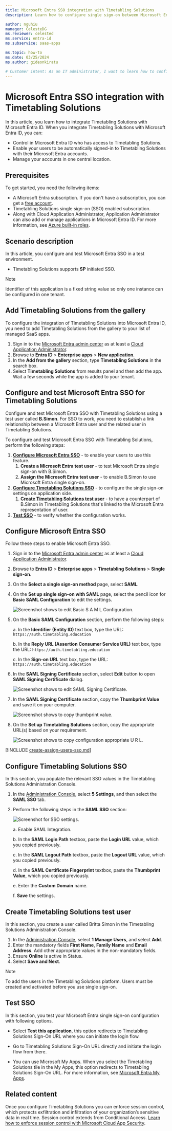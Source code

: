 ```yaml
---
title: Microsoft Entra SSO integration with Timetabling Solutions
description: Learn how to configure single sign-on between Microsoft Entra ID and Timetabling Solutions.

author: nguhiu
manager: CelesteDG
ms.reviewer: celested
ms.service: entra-id
ms.subservice: saas-apps

ms.topic: how-to
ms.date: 03/25/2024
ms.author: gideonkiratu

# Customer intent: As an IT administrator, I want to learn how to configure single sign-on between Microsoft Entra ID and Timetabling Solutions so that I can control who has access to Timetabling Solutions, enable automatic sign-in with Microsoft Entra accounts, and manage my accounts in one central location.
---
```


# Microsoft Entra SSO integration with Timetabling Solutions

In this article,  you learn how to integrate Timetabling Solutions with Microsoft Entra ID. When you integrate Timetabling Solutions with Microsoft Entra ID, you can:

* Control in Microsoft Entra ID who has access to Timetabling Solutions.
* Enable your users to be automatically signed-in to Timetabling Solutions with their Microsoft Entra accounts.
* Manage your accounts in one central location.

## Prerequisites

To get started, you need the following items:

* A Microsoft Entra subscription. If you don't have a subscription, you can get a [free account](https://azure.microsoft.com/free/).
* Timetabling Solutions single sign-on (SSO) enabled subscription.
* Along with Cloud Application Administrator, Application Administrator can also add or manage applications in Microsoft Entra ID.
For more information, see [Azure built-in roles](~/identity/role-based-access-control/permissions-reference.md).

## Scenario description

In this article,  you configure and test Microsoft Entra SSO in a test environment.

* Timetabling Solutions supports **SP** initiated SSO.

> [!NOTE]
> Identifier of this application is a fixed string value so only one instance can be configured in one tenant.

## Add Timetabling Solutions from the gallery

To configure the integration of Timetabling Solutions into Microsoft Entra ID, you need to add Timetabling Solutions from the gallery to your list of managed SaaS apps.

1. Sign in to the [Microsoft Entra admin center](https://entra.microsoft.com) as at least a [Cloud Application Administrator](~/identity/role-based-access-control/permissions-reference.md#cloud-application-administrator).
1. Browse to **Entra ID** > **Enterprise apps** > **New application**.
1. In the **Add from the gallery** section, type **Timetabling Solutions** in the search box.
1. Select **Timetabling Solutions** from results panel and then add the app. Wait a few seconds while the app is added to your tenant.

<a name='configure-and-test-azure-ad-sso-for-timetabling-solutions'></a>

## Configure and test Microsoft Entra SSO for Timetabling Solutions

Configure and test Microsoft Entra SSO with Timetabling Solutions using a test user called **B.Simon**. For SSO to work, you need to establish a link relationship between a Microsoft Entra user and the related user in Timetabling Solutions.

To configure and test Microsoft Entra SSO with Timetabling Solutions, perform the following steps:

1. **[Configure Microsoft Entra SSO](#configure-azure-ad-sso)** - to enable your users to use this feature.
    1. **Create a Microsoft Entra test user** - to test Microsoft Entra single sign-on with B.Simon.
    1. **Assign the Microsoft Entra test user** - to enable B.Simon to use Microsoft Entra single sign-on.
1. **[Configure Timetabling Solutions SSO](#configure-timetabling-solutions-sso)** - to configure the single sign-on settings on application side.
    1. **[Create Timetabling Solutions test user](#create-timetabling-solutions-test-user)** - to have a counterpart of B.Simon in Timetabling Solutions that's linked to the Microsoft Entra representation of user.
1. **[Test SSO](#test-sso)** - to verify whether the configuration works.

<a name='configure-azure-ad-sso'></a>

## Configure Microsoft Entra SSO

Follow these steps to enable Microsoft Entra SSO.

1. Sign in to the [Microsoft Entra admin center](https://entra.microsoft.com) as at least a [Cloud Application Administrator](~/identity/role-based-access-control/permissions-reference.md#cloud-application-administrator).
1. Browse to **Entra ID** > **Enterprise apps** > **Timetabling Solutions** > **Single sign-on**.
1. On the **Select a single sign-on method** page, select **SAML**.
1. On the **Set up single sign-on with SAML** page, select the pencil icon for **Basic SAML Configuration** to edit the settings.

   ![Screenshot shows to edit Basic S A M L Configuration.](common/edit-urls.png "Basic Configuration")

1. On the **Basic SAML Configuration** section, perform the following steps:

    a. In the **Identifier (Entity ID)** text box, type the URL:
     `https://auth.timetabling.education`

    b. In the **Reply URL (Assertion Consumer Service URL)** text box, type the URL:
     `https://auth.timetabling.education`
     
    c. In the **Sign-on URL** text box, type the URL:
     `https://auth.timetabling.education`

1. In the **SAML Signing Certificate** section, select **Edit** button to open **SAML Signing Certificate** dialog.

	![Screenshot shows to edit SAML Signing Certificate.](common/edit-certificate.png "Certificate")

1. In the **SAML Signing Certificate** section, copy the **Thumbprint Value** and save it on your computer.

    ![Screenshot shows to copy thumbprint value.](common/copy-thumbprint.png "Thumbprint")

1. On the **Set up Timetabling Solutions** section, copy the appropriate URL(s) based on your requirement.

	![Screenshot shows to copy configuration appropriate U R L.](common/copy-configuration-urls.png "Metadata")

<a name='create-an-azure-ad-test-user'></a>

[!INCLUDE [create-assign-users-sso.md](~/identity/saas-apps/includes/create-assign-users-sso.md)]

## Configure Timetabling Solutions SSO

In this section, you populate the relevant SSO values in the Timetabling Solutions Administration Console.

1. In the [Administration Console](https://admin.timetabling.education/), select **5 Settings**, and then select the **SAML SSO** tab.
1. Perform the following steps in the **SAML SSO** section:
 
    ![Screenshot for SSO settings.](./media/timetabling-solutions-tutorial/timetabling-configuration.png)

    a. Enable SAML Integration.

    b. In the **SAML Login Path** textbox, paste the **Login URL** value, which you copied previously.

    c. In the **SAML Logout Path** textbox, paste the **Logout URL** value, which you copied previously.

    d. In the **SAML Certificate Fingerprint** textbox, paste the **Thumbprint Value**, which you copied previously.

    e. Enter the **Custom Domain** name.
    
    f. **Save** the settings. 


## Create Timetabling Solutions test user

In this section, you create a user called Britta Simon in the Timetabling Solutions Administration Console. 

1. In the [Administration Console](https://admin.timetabling.education/), select **1 Manage Users**, and select **Add**.
2. Enter the mandatory fields **First Name**, **Family Name** and **Email Address**. Add other appropriate values in the non-mandatory fields.
3. Ensure **Online** is active in Status.
4. Select **Save and Next**.


> [!NOTE]
> To add the users in the Timetabling Solutions platform. Users must be created and activated before you use single sign-on.

## Test SSO 

In this section, you test your Microsoft Entra single sign-on configuration with following options. 

* Select **Test this application**, this option redirects to Timetabling Solutions Sign-On URL where you can initiate the login flow. 

* Go to Timetabling Solutions Sign-On URL directly and initiate the login flow from there.

* You can use Microsoft My Apps. When you select the Timetabling Solutions tile in the My Apps, this option redirects to Timetabling Solutions Sign-On URL. For more information, see [Microsoft Entra My Apps](/azure/active-directory/manage-apps/end-user-experiences#azure-ad-my-apps).

## Related content

Once you configure Timetabling Solutions you can enforce session control, which protects exfiltration and infiltration of your organization’s sensitive data in real time. Session control extends from Conditional Access. [Learn how to enforce session control with Microsoft Cloud App Security](/cloud-app-security/proxy-deployment-aad).
